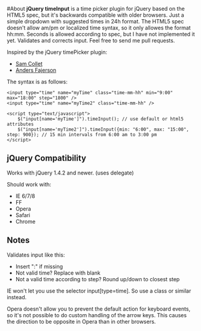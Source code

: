 #About
**jQuery timeInput** is a time picker plugin for jQuery based on the HTML5 spec, but it's backwards compatible with older browsers. Just a simple dropdown with suggested times in 24h format. The HTML5 spec doesn't allow am/pm or localized time syntax, so it only allowes the format hh:mm. Seconds is allowed according to spec, but I have not implemented it yet. Validates and corrects input. Feel free to send me pull requests.

Inspired by the jQuery timePicker plugin:

 - [Sam Collet](http://www.texotela.co.uk)
 - [Anders Fajerson](http://perifer.se)

The syntax is as follows:

    <input type="time" name="myTime" class="time-mm-hh" min="9:00" max="18:00" step="1800" />
    <input type="time" name="myTime2" class="time-mm-hh" />

    <script type="text/javascript">
        $("input[name='myTime']").timeInput(); // use default or html5 attributes
        $("input[name='myTime2']").timeInput({min: "6:00", max: "15:00", step: 900}); // 15 min intervals from 6:00 am to 3:00 pm
    </script>


## jQuery Compatibility

Works with jQuery 1.4.2 and newer. (uses delegate)

Should work with:

 - IE 6/7/8
 - FF
 - Opera
 - Safari
 - Chrome

## Notes

Validates input like this:

 - Insert ":" if missing
 - Not valid time? Replace with blank
 - Not a valid time according to step? Round up/down to closest step

IE won't let you use the selector input[type=time]. So use a class or similar instead.

Opera doesn't allow you to prevent the default action for keyboard events, so it's not possible to do custom handling of the arrow keys. This causes the direction to be opposite in Opera than in other browsers.

